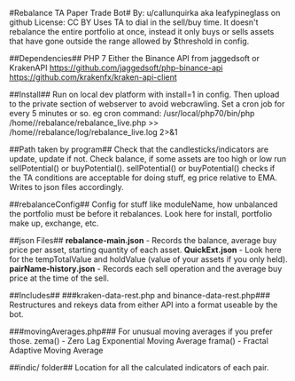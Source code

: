 #Rebalance TA Paper Trade Bot#
By: u/callunquirka aka leafypineglass on github
License: CC BY
Uses TA to dial in the sell/buy time. It doesn't rebalance the entire portfolio at once, instead it only buys or sells assets that have gone outside the range allowed by $threshold in config.

##Dependencies##
PHP 7
Either the Binance API from jaggedsoft or KrakenAPI
https://github.com/jaggedsoft/php-binance-api
https://github.com/krakenfx/kraken-api-client

##Install##
Run on local dev platform with install=1 in config. Then upload to the private section of webserver to avoid webcrawling.
Set a cron job for every 5 minutes or so.
eg cron command:
/usr/local/php70/bin/php /home/<folder>/rebalance/rebalance_live.php >> /home/<folder>/rebalance/log/rebalance_live.log 2>&1

##Path taken by program##
Check that the candlesticks/indicators are update, update if not.
Check balance, if some assets are too high or low run sellPotential() or buyPotential().
sellPotential() or buyPotential() checks if the TA conditions are acceptable for doing stuff, eg price relative to EMA.
Writes to json files accordingly.

##rebalanceConfig##
Config for stuff like moduleName, how unbalanced the portfolio must be before it rebalances.
Look here for install, portfolio make up, exchange, etc.

##json Files##
**rebalance-main.json** - Records the balance, average buy price per asset, starting quantity of each asset.
**QuickExt.json** - Look here for the tempTotalValue and holdValue (value of your assets if you only held).
**pairName-history.json** - Records each sell operation and the average buy price at the time of the sell.


##Includes##
###kraken-data-rest.php and binance-data-rest.php###
Restructures and rekeys data from either API into a format useable by the bot.

###movingAverages.php###
For unusual moving averages if you prefer those.
zema() - Zero Lag Exponential Moving Average
frama() - Fractal Adaptive Moving Average


##indic/ folder##
Location for all the calculated indicators of each pair.
